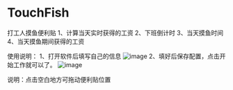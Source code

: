 # TouchFish
打工人摸鱼便利贴
1、计算当天实时获得的工资
2、下班倒计时
3、当天摸鱼时间
4、当天摸鱼期间获得的工资



使用说明：
1、打开软件后填写自己的信息
![image](https://github.com/user-attachments/assets/371731b9-b3d6-4fa3-a591-773dbc122e57)
2、填好后保存配置，点击开始工作就可以了。
![image](https://github.com/user-attachments/assets/b7269280-6677-4a08-ac85-3403b0aa2bd4)

说明：点击空白地方可拖动便利贴位置
